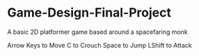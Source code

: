 # Game-Design-Final-Project
A basic 2D platformer game based around a spacefaring monk

Arrow Keys to Move
C to Crouch
Space to Jump
LShift to Attack

